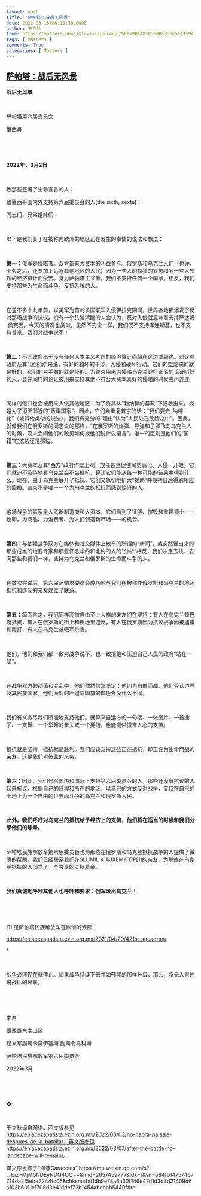 ```yaml
---
layout: post
title: "萨帕塔：战后无风景"
date: 2022-03-15T06:15:30.000Z
author: 王立秋
from: https://matters.news/@levisliqiuwang/%E8%90%A8%E5%B8%95%E5%A1%94-%E6%88%98%E5%90%8E%E6%97%A0%E9%A3%8E%E6%99%AF-bafyreig4wyqpx6jx43hwxl2zm3bxulogjww5ulnbt6wxnlo7ggqhkaoyna
tags: [ Matters ]
comments: True
categories: [ Matters ]
---
```

<!--1647324930000-->
[萨帕塔：战后无风景](https://matters.news/@levisliqiuwang/%E8%90%A8%E5%B8%95%E5%A1%94-%E6%88%98%E5%90%8E%E6%97%A0%E9%A3%8E%E6%99%AF-bafyreig4wyqpx6jx43hwxl2zm3bxulogjww5ulnbt6wxnlo7ggqhkaoyna)
------

<div>
<p><strong>战后无风景</strong></p><p><br></p><p>萨帕塔第六届委员会</p><p>墨西哥</p><p><br></p><p><br></p><p><strong>2022年，3月2日</strong></p><p><br></p><p>致那些签署了生命宣言的人：</p><p>致墨西哥国内外支持第六届委员会的人(the sixth, sexta)：</p><p>同志们，兄弟姐妹们：</p><p><br></p><p>以下是我们关于在被称为欧洲的地区正在发生的事情的说法和想法：</p><p><br></p><p><strong>第一：</strong>俄军是侵略者。双方都有大资本的利益参与。俄罗斯和乌克兰人们（也许，不久之后，还要加上远近其他地区的人民）因为一些人的疯狂的妄想和另一些人狡诈的经济算计而受苦。身为萨帕塔主义者，我们不支持任何一个国家，相反，我们支持那些为生命而斗争，反抗系统的人。</p><p><br></p><p>在差不多十九年前，以美军为首的多国联军入侵伊拉克期间，世界各地都爆发了反对那场战争的抗议。没有一个头脑清醒的人会认为，反对入侵就意味着支持萨达姆·侯赛因。今天的情况也类似，虽然不完全一样。我们既不支持泽连斯基，也不支持普京。我们对战争说不！</p><p><br></p><p><strong>第二：</strong>不同政府出于没有任何人本主义考虑的经济算计而站在这边或那边。对这些政府及其“理论家”来说，有好的和坏的干涉、入侵和破坏行动。它们的盟友搞的就是好的，它们的对手做的就是坏的。为普京用来为侵略乌克兰罪行正名的论证叫好的人，会在同样的论证被用来支持其他不符合大资本喜好的侵略的时候哀声连连。</p><p><br></p><p>同样的借口也会被用来入侵其他地区：为了将其从“新纳粹的暴政”下拯救出来，或是为了消灭邻近的“贩毒国家”。因此，它们会重复普京的话：“我们要去-纳粹化”（或其他类似的说法），我们有充分的“理由”认为“人民处在危险之中”。因此，就像我们在俄罗斯的同志说的那样，“在俄罗斯的炸弹、导弹和子弹飞向乌克兰人的时候，没人会问他们的政见如何或他们说什么语言”。唯一的区别是他们的“国籍”在这边还是那边。</p><p><br></p><p><strong>第三：</strong>大资本及其“西方”政府作壁上观，放任甚至促使局势恶化。入侵一开始，它们就迫不及待地看乌克兰会不会抵抗，算计它们能从每一种可能的结果中得到什么。现在，由于乌克兰展开了抵抗，它们又急切地扩大“援助”并期待日后得到相应的回报。普京不是唯一一个为乌克兰的抵抗而感到惊讶的人。</p><p><br></p><p>这场战争的赢家是大武器制造商和大资本，它们看到了征服、摧毁和重建领土——也即，为商品、为消费者、为人们创造新市场——的机会。</p><p><br></p><p><strong>第四：</strong>与依赖战争双方在媒体和社交媒体上散布的所谓的“新闻”，或突然冒出来的那些成堆的地区专家和那些怀念华约和北约的人的“分析”相反，我们决定去找、去问那些和我们一样，坚持为乌克兰和俄罗斯的生命而斗争的人。</p><p><br></p><p>在数次尝试后，第六届萨帕塔委员会成功地与我们在被称作俄罗斯和乌克兰的地区抵抗和造反的亲友建立了联系。</p><p><br></p><p><strong>第五：</strong>简而言之，我们同样高举自由至上大旗的亲友们在坚持：有人在乌克兰顿巴斯抵抗，有人在俄罗斯的街上和田地里造反，有人在俄罗斯因为抗议战争而被逮捕和毒打，有人在乌克兰被俄军杀害。</p><p><br></p><p>他们，他们和我们都一致对战争说不，也一致拒绝和压迫自己人民的政府“站在一起”。</p><p><br></p><p>在战争双方的动荡和混乱中，他们依然信念坚定：他们为自由而战，他们否认边界及其民族国家，他们面对的压迫除国旗的颜色外没什么不同。</p><p><br></p><p>我们有义务尽我们所能地支持他们。就算来自远方的一句话、一张图片、一首曲子、一支舞、一个举起的拳头或一个拥抱，也能提供振奋人心的支持。</p><p><br></p><p>抵抗就是坚持，抵抗就是胜利。我们应该支持这些正在抵抗，即正在为生命而战的亲友。这是我们对彼此的义务。</p><p><br></p><p><strong>第六：</strong>因此，我们号召国内和国际上支持第六届委员会的人，那些还没有抗议的人起来抗议，根据自己的日程和所在的地区，以自己的方式反对战争，支持在自己的土地上为一个自由的世界而斗争的乌克兰和俄罗斯人民。</p><p><br></p><p><strong>此外，我们呼吁对乌克兰的抵抗给予经济上的支持，他们将在适当的时候和我们分享他们的账号。</strong></p><p><br></p><p>萨帕塔民族解放军第六届委员会也为那些在俄罗斯和乌克兰抵抗战争的人提供了微薄的帮助。我们已经联系我们在SLUMIL K´AJXEMK´OP[1]的亲友，为那些在乌克兰抵抗的人创立了一个共享的支持基金。</p><p><br></p><p><strong>我们真诚地呼吁其他人也呼吁和要求：俄军滚出乌克兰！</strong></p><p><br></p><p><br></p><p>[1] 见萨帕塔民族解放军在欧洲的残部：</p><p><a href="https://enlacezapatista.ezln.org.mx/2021/04/20/421st-squadron/" rel="noopener noreferrer" target="_blank">https://enlacezapatista.ezln.org.mx/2021/04/20/421st-squadron/</a></p><p>*</p><p><br></p><p>战争必须现在就停止。如果战争持续下去并如预期的那样升级，那么，将无人来述说战后的风景。</p><p><br></p><p> </p><p>来自</p><p>墨西哥东南山区</p><p>起义军副司令莫伊塞斯 副司令马科斯</p><p>萨帕塔民族解放军第六届委员会</p><p>2022年3月</p><p><br></p><p><br></p><p>❖</p><p><br></p><p>王立秋译自网络。西文版参见<a href="https://enlacezapatista.ezln.org.mx/2022/03/03/no-habra-paisaje-despues-de-la-batalla/%EF%BC%9B%E8%8B%B1%E6%96%87%E7%89%88%E5%8F%82%E8%A7%81https://enlacezapatista.ezln.org.mx/2022/03/07/after-the-battle-no-landscape-will-remain/%E3%80%82" rel="noopener noreferrer" target="_blank">https://enlacezapatista.ezln.org.mx/2022/03/03/no-habra-paisaje-despues-de-la-batalla/；英文版参见https://enlacezapatista.ezln.org.mx/2022/03/07/after-the-battle-no-landscape-will-remain/。</a></p><p>译文原发布于“海螺Caracoles”:https://mp.weixin.qq.com/s?__biz=MjM5NDEyNDQ4OQ==&mid=2657459777&idx=1&sn=584fb14757467714da2f5ebe2244fc05&chksm=bd1db9e78a6a30f146e47d1d3d8d21409d6a102b6011c1708d3e41ddef72b1454abebab5440f#rd</p><p><br></p>
</div>
